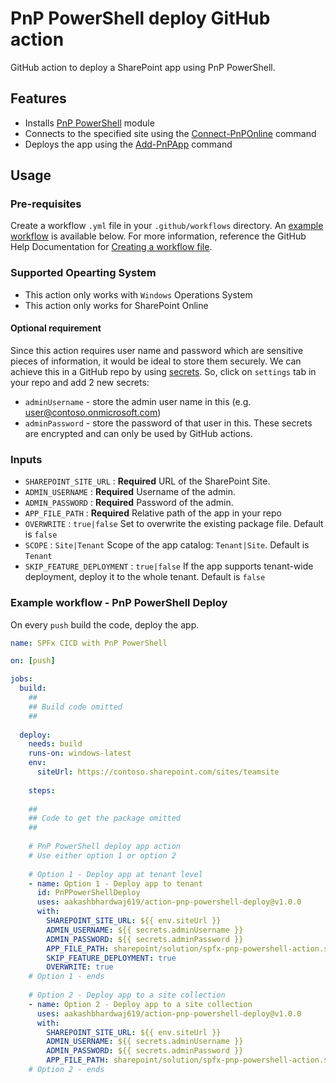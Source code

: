 # PnP PowerShell deploy GitHub action

GitHub action to deploy a SharePoint app using PnP PowerShell.

## Features
- Installs [PnP PowerShell](https://docs.microsoft.com/en-us/powershell/sharepoint/sharepoint-pnp/sharepoint-pnp-cmdlets?view=sharepoint-ps) module
- Connects to the specified site using the [Connect-PnPOnline](https://docs.microsoft.com/en-us/powershell/module/sharepoint-pnp/connect-pnponline?view=sharepoint-ps) command
- Deploys the app using the [Add-PnPApp](https://docs.microsoft.com/en-us/powershell/module/sharepoint-pnp/add-pnpapp?view=sharepoint-ps) command

## Usage
### Pre-requisites
Create a workflow `.yml` file in your `.github/workflows` directory. An [example workflow](#example-workflow---PnP-PowerShell-deploy) is available below. For more information, reference the GitHub Help Documentation for [Creating a workflow file](https://help.github.com/en/articles/configuring-a-workflow#creating-a-workflow-file).

### Supported Opearting System
- This action only works with `Windows` Operations System
- This action only works for SharePoint Online

#### Optional requirement
Since this action requires user name and password which are sensitive pieces of information, it would be ideal to store them securely. We can achieve this in a GitHub repo by using [secrets](https://help.github.com/en/actions/automating-your-workflow-with-github-actions/creating-and-using-encrypted-secrets). So, click on `settings` tab in your repo and add 2 new secrets:
- `adminUsername` - store the admin user name in this (e.g. user@contoso.onmicrosoft.com)
- `adminPassword` - store the password of that user in this.
These secrets are encrypted and can only be used by GitHub actions.

### Inputs
- `SHAREPOINT_SITE_URL` : **Required** URL of the SharePoint Site.
- `ADMIN_USERNAME` : **Required** Username of the admin.
- `ADMIN_PASSWORD` : **Required** Password of the admin.
- `APP_FILE_PATH` : **Required** Relative path of the app in your repo
- `OVERWRITE` : `true|false` Set to overwrite the existing package file. Default is `false`
- `SCOPE` : `Site|Tenant` Scope of the app catalog: `Tenant|Site`. Default is `Tenant`
- `SKIP_FEATURE_DEPLOYMENT` : `true|false` If the app supports tenant-wide deployment, deploy it to the whole tenant. Default is `false`

### Example workflow - PnP PowerShell Deploy
On every `push` build the code, deploy the app.

```yaml
name: SPFx CICD with PnP PowerShell

on: [push]

jobs:
  build:
    ##
    ## Build code omitted
    ##
        
  deploy:
    needs: build
    runs-on: windows-latest
    env:
      siteUrl: https://contoso.sharepoint.com/sites/teamsite
    
    steps:
    
    ##
    ## Code to get the package omitted
    ##
    
    # PnP PowerShell deploy app action
    # Use either option 1 or option 2
    
    # Option 1 - Deploy app at tenant level
    - name: Option 1 - Deploy app to tenant
      id: PnPPowerShellDeploy
      uses: aakashbhardwaj619/action-pnp-powershell-deploy@v1.0.0
      with:
        SHAREPOINT_SITE_URL: ${{ env.siteUrl }}
        ADMIN_USERNAME: ${{ secrets.adminUsername }}
        ADMIN_PASSWORD: ${{ secrets.adminPassword }}
        APP_FILE_PATH: sharepoint/solution/spfx-pnp-powershell-action.sppkg
        SKIP_FEATURE_DEPLOYMENT: true
        OVERWRITE: true
    # Option 1 - ends
     
    # Option 2 - Deploy app to a site collection
    - name: Option 2 - Deploy app to a site collection
      uses: aakashbhardwaj619/action-pnp-powershell-deploy@v1.0.0
      with:
        SHAREPOINT_SITE_URL: ${{ env.siteUrl }}
        ADMIN_USERNAME: ${{ secrets.adminUsername }}
        ADMIN_PASSWORD: ${{ secrets.adminPassword }}
        APP_FILE_PATH: sharepoint/solution/spfx-pnp-powershell-action.sppkg
    # Option 2 - ends
```
